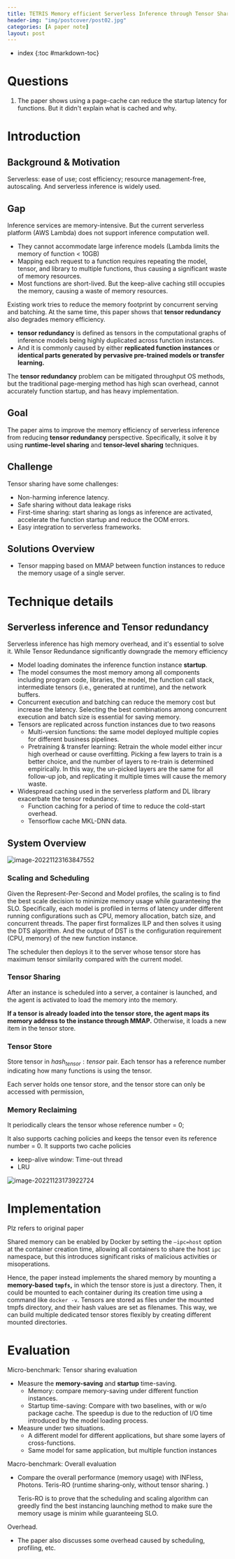 ```yaml
---
title: TETRIS Memory efficient Serverless Inference through Tensor Sharing
header-img: "img/postcover/post02.jpg"
categories: [A paper note]
layout: post
---
```

- index
{:toc #markdown-toc}
# Questions

1. The paper shows using a page-cache can reduce the startup latency for functions. But it didn't explain what is cached and why.

# Introduction

## Background & Motivation

Serverless: ease of use; cost efficiency; resource management-free, autoscaling. And serverless inference is widely used.

## Gap

Inference services are memory-intensive. But the current serverless platform (AWS Lambda) does not support inference computation well. 

- They cannot accommodate large inference models (Lambda limits the memory of function < 10GB)
- Mapping each request to a function requires repeating the model, tensor, and library to multiple functions, thus causing a significant waste of memory resources.
- Most functions are short-lived. But the keep-alive caching still occupies the memory, causing a waste of memory resources.

Existing work tries to reduce the memory footprint by concurrent serving and batching. At the same time, this paper shows that **tensor redundancy** also degrades memory efficiency.

- **tensor redundancy** is defined as tensors in the computational graphs of inference models being highly duplicated across function instances. 
- And it is commonly caused by either **replicated function instances** or **identical parts generated by pervasive pre-trained models or transfer learning.**

The **tensor redundancy** problem can be mitigated throughput OS methods, but the traditional page-merging method has high scan overhead, cannot accurately function startup, and has heavy implementation.

## Goal

The paper aims to improve the memory efficiency of serverless inference from reducing **tensor redundancy** perspective. Specifically, it solve it by using **runtime-level sharing** and **tensor-level sharing** techniques.

## Challenge

Tensor sharing have some challenges:

- Non-harming inference latency.
- Safe sharing without data leakage risks
- First-time sharing: start sharing as longs as inference are activated, accelerate the function startup and reduce the OOM errors.
- Easy integration to serverless frameworks.

## Solutions Overview

- Tensor mapping based on MMAP between function instances to reduce the memory usage of a single server. 

# Technique details

## Serverless inference and Tensor redundancy

Serverless inference has high memory overhead, and it's essential to solve it. While Tensor Redundance significantly downgrade the memory efficiency

- Model loading dominates the inference function instance **startup**.
- The model consumes the most memory among all components including program code, libraries, the model, the function call stack, intermediate tensors (i.e., generated at runtime), and the network buffers.
- Concurrent execution and batching can reduce the memory cost but increase the latency. Selecting the best combinations among concurrent execution and batch size is essential for saving memory.
- Tensors are replicated across function instances due to two reasons
  - Multi-version functions: the same model deployed multiple copies for different business pipelines. 
  - Pretraining & transfer learning: Retrain the whole model either incur high overhead or cause overfitting. Picking a few layers to train is a better choice, and the number of layers to re-train is determined empirically. In this way, the un-picked layers are the same for all follow-up job, and replicating it multiple times will cause the memory waste.
- Widespread caching used in the serverless platform and DL library exacerbate the tensor redundancy.
  - Function caching for a period of time to reduce the cold-start overhead.
  - Tensorflow cache MKL-DNN data.

## System Overview

![image-20221123163847552](../../img/a_img_store/image-20221123163847552.png)

### Scaling and Scheduling

Given the Represent-Per-Second and Model profiles, the scaling is to find the best scale decision to minimize memory usage while guaranteeing the SLO. Specifically, each model is profiled in terms of latency under different running configurations such as CPU, memory allocation, batch size, and concurrent threads. The paper first formalizes ILP and then solves it using the DTS algorithm. And the output of DST is the configuration requirement (CPU, memory) of the new function instance. 

The scheduler then deploys it to the server whose tensor store has maximum tensor similarity compared with the current model.

### Tensor Sharing

After an instance is scheduled into a server, a container is launched, and the agent is activated to load the memory into the memory.

**If a tensor is already loaded into the tensor store, the agent maps its memory address to the instance through MMAP.** Otherwise, it loads a new item in the tensor store. 

### Tensor Store

Store tensor in $hash_{tensor}: tensor$ pair. Each tensor has a reference number indicating how many functions is using the tensor. 

Each server holds one tensor store, and the tensor store can only be accessed with permission,

### Memory Reclaiming

It periodically clears the tensor whose reference number = 0; 

It also supports caching policies and keeps the tensor even its reference number = 0. It supports two cache policies

- keep-alive window: Time-out thread
- LRU

![image-20221123173922724](../../img/a_img_store/image-20221123173922724.png)

# Implementation

Plz refers to original paper

Shared memory can be enabled by Docker by setting the `–ipc=host` option at the container creation time, allowing all containers to share the host `ipc` namespace, but this introduces significant risks of malicious activities or misoperations.

Hence, the paper instead implements the shared memory by mounting a **memory-based `tmpfs`,** in which the tensor store is just a directory. Then, it could be mounted to each container during its creation time using a command like `docker -v`. Tensors are stored as files under the mounted tmpfs directory, and their hash values are set as filenames. This way, we can build multiple dedicated tensor stores flexibly by creating different mounted directories.

# Evaluation

Micro-benchmark: Tensor sharing evaluation

- Measure the **memory-saving** and **startup** time-saving.
  - Memory: compare memory-saving under different function instances.
  - Startup time-saving: Compare with two baselines, with or w/o package cache. The speedup is due to the reduction of I/O time introduced by the model loading process. 
- Measure under two situations.
  - A different model for different applications, but share some layers of cross-functions.
  - Same model for same application, but multiple function instances

Macro-benchmark: Overall evaluation

- Compare the overall performance (memory usage) with INFless, Photons. Teris-RO (runtime sharing-only, without tensor sharing. )

  Teris-RO is to prove that the scheduling and scaling algorithm can greedly find the best instancing launching method to make sure the memory usage is minim while guaranteeing SLO.

Overhead.

- The paper also discusses some overhead caused by scheduling, profiling, etc. 